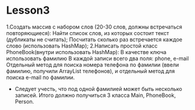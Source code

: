 # Lesson3
1.Создать массив с набором слов (20-30 слов, должны встречаться повторяющиеся):
Найти список слов, из которых состоит текст (дубликаты не считать);
Посчитать сколько раз встречается каждое слово (использовать HashMap);
2.Написать простой класс PhoneBook(внутри использовать HashMap):
В качестве ключа использовать фамилию
В каждой записи всего два поля: phone, e-mail
Отдельный метод для поиска номера телефона по фамилии (ввели фамилию, получили ArrayList телефонов), и отдельный метод для поиска e-mail по фамилии.
* Следует учесть, что под одной фамилией может быть несколько записей. Итого должно получиться 3 класса Main, PhoneBook, Person.
